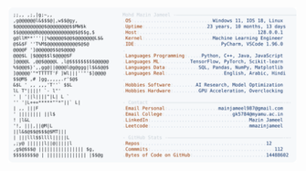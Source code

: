<picture>
  <source srcset="https://raw.githubusercontent.com/mmazinjameel/mmazinjameel/main/dark_mode.svg?v=1758233329" media="(prefers-color-scheme: dark)">
  <img src="https://raw.githubusercontent.com/mmazinjameel/mmazinjameel/main/light_mode.svg?v=1758233329">
</picture>
